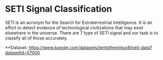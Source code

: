 # SETI Signal Classification
SETI is an acronym for the Search for Extraterrestrial Intelligence. It is an effort to detect evidence of
technological civilizations that may exist elsewhere in the universe. There are 7 type of SETI signal and our task is to classify all of those accurately.

**Dataset: https://www.kaggle.com/datasets/tentotheminus9/seti-data?datasetId=57000
